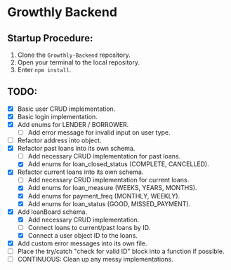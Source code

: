 # Growthly Backend

## Startup Procedure:

1. Clone the `Growthly-Backend` repository.
2. Open your terminal to the local repository.
3. Enter `npm install`.

## TODO:

- [x] Basic user CRUD implementation.
- [x] Basic login implementation.
- [x] Add enums for LENDER / BORROWER.
  - [ ] Add error message for invalid input on user type.
- [ ] Refactor address into object.
- [x] Refactor past loans into its own schema.
  - [ ] Add necessary CRUD implementation for past loans.
  - [x] Add enums for loan_closed_status (COMPLETE, CANCELLED).
- [x] Refactor current loans into its own schema.
  - [ ] Add necessary CRUD implementation for current loans.
  - [x] Add enums for loan_measure (WEEKS, YEARS, MONTHS).
  - [x] Add enums for payment_freq (MONTHLY, WEEKLY).
  - [x] Add enums for loan_status (GOOD, MISSED_PAYMENT).
- [x] Add loanBoard schema.
  - [x] Add necessary CRUD implementation.
  - [ ] Connect loans to current/past loans by ID.
  - [x] Connect a user object ID to the loans.
- [x] Add custom error messages into its own file.
- [ ] Place the try/catch "check for valid ID" block into a function if possible.
- [ ] CONTINUOUS: Clean up any messy implementations.

